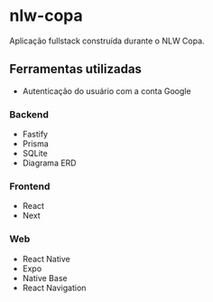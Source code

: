# nlw-copa

Aplicação fullstack construída durante o NLW Copa.
 
## Ferramentas utilizadas
- Autenticação do usuário com a conta Google

### Backend
- Fastify
- Prisma
- SQLite
- Diagrama ERD

### Frontend
- React
- Next

### Web
- React Native
- Expo
- Native Base
- React Navigation
